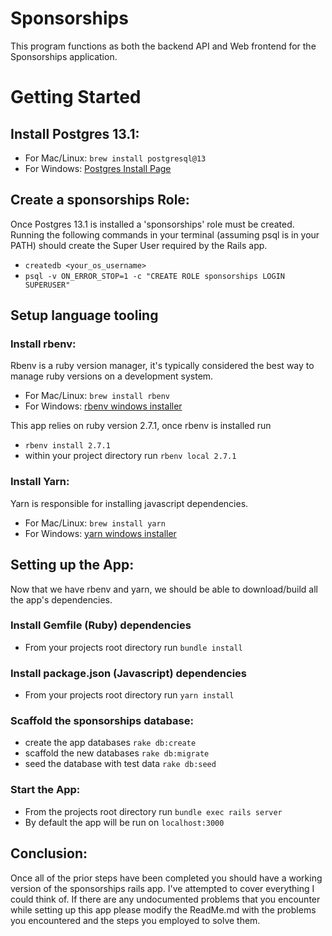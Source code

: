 # Sponsorships

This program functions as both the backend API and Web frontend for the Sponsorships application.

# Getting Started
## Install Postgres 13.1:
- For Mac/Linux: `brew install postgresql@13`
- For Windows: [Postgres Install Page](https://www.enterprisedb.com/downloads/postgres-postgresql-downloads)


## Create a sponsorships Role:
Once Postgres 13.1 is installed a 'sponsorships' role must be created. 
Running the following commands in your terminal (assuming psql is in your PATH) should create the Super User required by the Rails app. 
- `createdb <your_os_username>`
- `psql -v ON_ERROR_STOP=1 -c "CREATE ROLE sponsorships LOGIN SUPERUSER"`

## Setup language tooling
### Install rbenv:
Rbenv is a ruby version manager, it's typically considered the best way to manage ruby versions on a development system.
- For Mac/Linux: `brew install rbenv`
- For Windows: [rbenv windows installer](https://github.com/nak1114/rbenv-win)

This app relies on ruby version 2.7.1, once rbenv is installed run 
- `rbenv install 2.7.1`
- within your project directory run `rbenv local 2.7.1`

### Install Yarn:
Yarn is responsible for installing javascript dependencies.
- For Mac/Linux: `brew install yarn`
- For Windows: [yarn windows installer](https://classic.yarnpkg.com/en/docs/install/#windows-stable)

## Setting up the App:
Now that we have rbenv and yarn, we should be able to download/build all the app's dependencies.
### Install Gemfile (Ruby) dependencies
- From your projects root directory run `bundle install`
### Install package.json (Javascript) dependencies
- From your projects root directory run `yarn install`

### Scaffold the sponsorships database:
- create the app databases `rake db:create`
- scaffold the new databases `rake db:migrate`
- seed the database with test data `rake db:seed`

### Start the App:
- From the projects root directory run `bundle exec rails server`
- By default the app will be run on `localhost:3000`

## Conclusion:
Once all of the prior steps have been completed you should have a working version of the sponsorships rails app.
I've attempted to cover everything I could think of. If there are any undocumented problems that you encounter while setting up this app please modify the ReadMe.md with the problems you encountered and the steps you employed to solve them.
